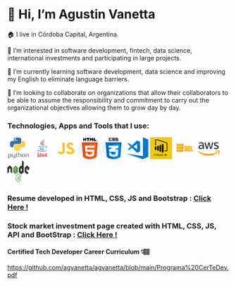 # 👋 Hi, I’m Agustin Vanetta
🏠 I live in Córdoba Capital, Argentina.

👀 I’m interested in software development, fintech, data science, international investments and participating in large projects.

🌱 I’m currently learning software development, data science and improving my English to eliminate language barriers.

💞️ I’m looking to collaborate on organizations that allow their collaborators to be able to assume the responsibility and commitment to carry out the organizational objectives allowing them to grow day by day.

### Technologies, Apps and Tools that I use:

<img src="https://github.com/agvanetta/agvanetta/blob/main/img/python.png" width="50" height="50"> <img src="https://github.com/agvanetta/agvanetta/blob/main/img/java.png" width="50" height="50">
<img src="https://github.com/agvanetta/agvanetta/blob/main/img/js.png" width="50" height="50">
<img src="https://github.com/agvanetta/agvanetta/blob/main/img/html.png" width="50" height="50">
<img src="https://github.com/agvanetta/agvanetta/blob/main/img/css.png" width="50" height="50">
<img src="https://github.com/agvanetta/agvanetta/blob/main/img/visual.png" width="50" height="50">
<img src="https://github.com/agvanetta/agvanetta/blob/main/img/powerbi.jpg" width="50" height="50">
<img src="https://github.com/agvanetta/agvanetta/blob/main/img/sql.webp" width="50" height="50">
<img src="https://github.com/agvanetta/agvanetta/blob/main/img/aws.png" width="50" height="50">
<img src="https://github.com/agvanetta/agvanetta/blob/main/img/node.png" width="50" height="50">


### Resume developed in HTML, CSS, JS and Bootstrap : <a href="https://agvanetta.github.io/IPortfolio/" target="_blank"> Click Here !</a>

### Stock market investment page created with HTML, CSS, JS, API and BootStrap :  <a href="https://agvanetta.github.io/Front-End/InverLatam" target="blank"> Click Here !</a>



#### Certified Tech Developer Career Curriculum 👇🏽
https://github.com/agvanetta/agvanetta/blob/main/Programa%20CerTeDev.pdf
